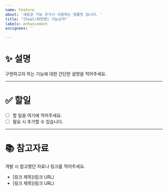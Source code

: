 ```yaml
---
name: Feature
about: '새로운 기능 추가시 사용하는 템플릿 입니다. '
title: "[Feat/화면명] 기능요약"
labels: enhancement
assignees: ''

---
```


# ✨ 설명  
구현하고자 하는 기능에 대한 간단한 설명을 적어주세요.  

---

# ✅ 할일  
- [ ] 할 일을 여기에 적어주세요.  
- [ ] 필요 시 추가할 수 있습니다.  

---

# 📚 참고자료  
개발 시 참고했던 자료나 링크를 적어주세요.  
- [링크 제목](링크 URL)
- [링크 제목](링크 URL)
